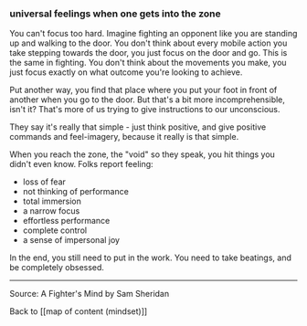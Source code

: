 ### universal feelings when one gets into the zone

You can't focus too hard. Imagine fighting an opponent like you are standing up and walking to the door. You don't think about every mobile action you take stepping towards the door, you just focus on the door and go. This is the same in fighting. You don't think about the movements you make, you just focus exactly on what outcome you're looking to achieve.

Put another way, you find that place where you put your foot in front of another when you go to the door. But that's a bit more incomprehensible, isn't it? That's more of us trying to give instructions to our unconscious.

They say it's really that simple - just think positive, and give positive commands and feel-imagery, because it really is that simple. 

When you reach the zone, the "void" so they speak, you hit things you didn't even know. Folks report feeling:

* loss of fear
* not thinking of performance
* total immersion
* a narrow focus
* effortless performance
* complete control
* a sense of impersonal joy

In the end, you still need to put in the work. You need to take beatings, and be completely obsessed.

---

Source: A Fighter's Mind by Sam Sheridan

Back to [[map of content (mindset)]]
